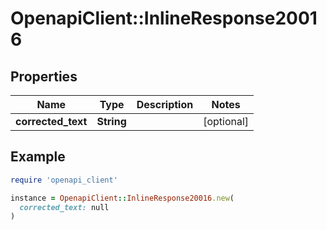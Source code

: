 # OpenapiClient::InlineResponse20016

## Properties

| Name | Type | Description | Notes |
| ---- | ---- | ----------- | ----- |
| **corrected_text** | **String** |  | [optional] |

## Example

```ruby
require 'openapi_client'

instance = OpenapiClient::InlineResponse20016.new(
  corrected_text: null
)
```

